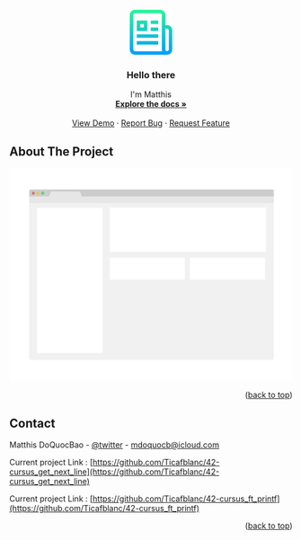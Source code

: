 <div id="top"></div>




<!-- PROJECT LOGO -->
<br />
<div align="center">
  <a href="https://github.com/Ticafblanc/Ticafblanc">
    <img src="images/logo.png" alt="Logo" width="80" height="80">
  </a>

<h3 align="center">Hello there</h3>

  <p align="center">
    I'm Matthis
    <br />
    <a href="https://github.com/Ticafblanc/Ticafblanc"><strong>Explore the docs »</strong></a>
    <br />
    <br />
    <a href="https://github.com/Ticafblanc/Ticafblanc">View Demo</a>
    ·
    <a href="https://github.com/Ticafblanc/Ticafblanc/issues">Report Bug</a>
    ·
    <a href="https://github.com/Ticafblanc/Ticafblanc/issues">Request Feature</a>
  </p>
</div>


<!-- ABOUT THE PROJECT -->
## About The Project

[![Product Name Screen Shot][product-screenshot]](https://example.com)


<p align="right">(<a href="#top">back to top</a>)</p>


<!-- CONTACT -->
## Contact

Matthis DoQuocBao - [@twitter](https://twitter.com/twitter_handle) - mdoquocb@icloud.com

Current project Link : [https://github.com/Ticafblanc/42-cursus_get_next_line](https://github.com/Ticafblanc/42-cursus_get_next_line)

Current project Link : [https://github.com/Ticafblanc/42-cursus_ft_printf](https://github.com/Ticafblanc/42-cursus_ft_printf)

<p align="right">(<a href="#top">back to top</a>)</p>


<!-- MARKDOWN LINKS & IMAGES -->
<!-- https://www.markdownguide.org/basic-syntax/#reference-style-links -->
[contributors-shield]: https://img.shields.io/github/contributors/Ticafblanc/Ticafblanc.svg?style=for-the-badge
[contributors-url]: https://github.com/Ticafblanc/Ticafblanc/graphs/contributors
[forks-shield]: https://img.shields.io/github/forks/Ticafblanc/Ticafblanc.svg?style=for-the-badge
[forks-url]: https://github.com/Ticafblanc/Ticafblanc/network/members
[stars-shield]: https://img.shields.io/github/stars/Ticafblanc/Ticafblanc.svg?style=for-the-badge
[stars-url]: https://github.com/Ticafblanc/Ticafblanc/stargazers
[issues-shield]: https://img.shields.io/github/issues/Ticafblanc/Ticafblanc.svg?style=for-the-badge
[issues-url]: https://github.com/Ticafblanc/Ticafblanc/issues
[license-shield]: https://img.shields.io/github/license/Ticafblanc/Ticafblanc.svg?style=for-the-badge
[license-url]: https://github.com/Ticafblanc/Ticafblanc/blob/master/LICENSE.txt
[linkedin-shield]: https://img.shields.io/badge/-LinkedIn-black.svg?style=for-the-badge&logo=linkedin&colorB=555
[linkedin-url]: https://linkedin.com/in/linkedin_username
[product-screenshot]: images/screenshot.png
